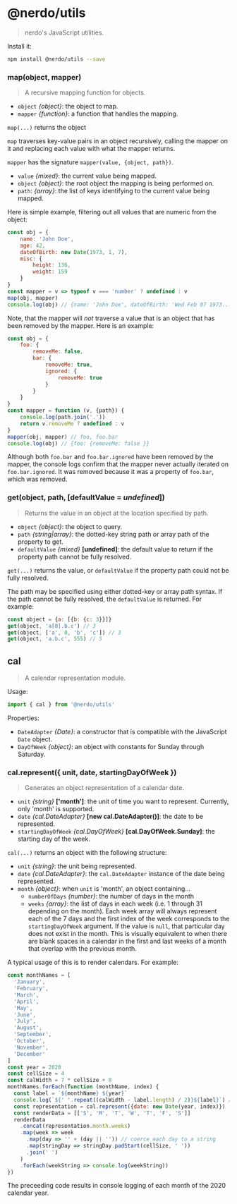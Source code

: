 # @nerdo/utils
> nerdo's JavaScript utilities.

Install it:

```bash
npm install @nerdo/utils --save
```

### map(object, mapper)
> A recursive mapping function for objects.

* `object` _{object}_: the object to map.
* `mapper` _{function}_: a function that handles the mapping.

`map(...)` returns the object

`map` traverses key-value pairs in an object recursively, calling the mapper on it and replacing each value with what the mapper returns.

`mapper` has the signature `mapper(value, {object, path})`.

* `value` _{mixed}_: the current value being mapped.
* `object` _{object}_: the root object the mapping is being performed on.
* `path`: _{array}_: the list of keys identifying to the current value being mapped.

Here is simple example, filtering out all values that are numeric from the object:

```js
const obj = {
    name: 'John Doe',
    age: 42,
    dateOfBirth: new Date(1973, 1, 7),
    misc: {
        height: 136,
        weight: 159
    }
}
const mapper = v => typeof v === 'number' ? undefined : v
map(obj, mapper)
console.log(obj) // {name: 'John Doe', dateOfBirth: 'Wed Feb 07 1973...', misc: {}}
```

Note, that the mapper will _not_ traverse a value that is an object that has been removed by the mapper. Here is an example:

```js
const obj = {
    foo: {
        removeMe: false,
        bar: {
            removeMe: true,
            ignored: {
                removeMe: true
            }
        }
    }
}
const mapper = function (v, {path}) {
    console.log(path.join('.'))
    return v.removeMe ? undefined : v
}
mapper(obj, mapper) // foo, foo.bar
console.log(obj) // {foo: {removeMe: false }}
```

Although both `foo.bar` and `foo.bar.ignored` have been removed by the mapper, the console logs confirm that the mapper never actually iterated on `foo.bar.ignored`. It was removed because it was a property of `foo.bar`, which was removed.

### get(object, path, [defaultValue = _undefined_])
> Returns the value in an object at the location specified by path.

* `object` _{object}_: the object to query.
* `path` _{string|array}_: the dotted-key string path or array path of the property to get.
* `defaultValue` _{mixed}_ **[undefined]**: the default value to return if the property path cannot be fully resolved.

`get(...)` returns the value, or `defaultValue` if the property path could not be fully resolved.

The path may be specified using either dotted-key or array path syntax. If the path cannot be fully resolved, the `defaultValue` is returned. For example:

```js
const object = {a: [{b: {c: 3}}]}
get(object, 'a[0].b.c') // 3
get(object, ['a', 0, 'b', 'c']) // 3
get(object, 'a.b.c', 555) // 5
```

## cal
> A calendar representation module.

Usage:

```js
import { cal } from '@nerdo/utils'
```

Properties:

* `DateAdapter` _{Date}_: a constructor that is compatible with the JavaScript `Date` object.
* `DayOfWeek` _{object}_: an object with constants for Sunday through Saturday.

### cal.represent({ unit, date, startingDayOfWeek })
> Generates an object representation of a calendar date.

* `unit` _{string}_ **['month']**: the unit of time you want to represent. Currently, only 'month' is supported.
* `date` _{cal.DateAdapter}_ **[new cal.DateAdapter()]**: the date to be represented.
* `startingDayOfWeek` _{cal.DayOfWeek}_ **[cal.DayOfWeek.Sunday]**: the starting day of the week.

`cal(...)` returns an object with the following structure:

* `unit` _{string}_: the unit being represented.
* `date` _{cal.DateAdapter}_: the `cal.DateAdapter` instance of the date being represented.
* `month` _{object}_: when `unit` is 'month', an object containing...
  * `numberOfDays` _{number}_: the number of days in the month
  * `weeks` _{array}_: the list of days in each week (i.e. 1 through 31 depending on the month). Each week array will always represent each of the 7 days and the first index of the week corresponds to the `startingDayOfWeek` argument. If the value is `null`, that particular day does not exist in the month. This is visually equivalent to when there are blank spaces in a calendar in the first and last weeks of a month that overlap with the previous month.

A typical usage of this is to render calendars. For example:

```js
const monthNames = [
  'January',
  'February',
  'March',
  'April',
  'May',
  'June',
  'July',
  'August',
  'September',
  'October',
  'November',
  'December'
]
const year = 2020
const cellSize = 4
const calWidth = 7 * cellSize + 8
monthNames.forEach(function (monthName, index) {
  const label = `${monthName} ${year}`
  console.log(`${' '.repeat((calWidth - label.length) / 2)}${label}`) // centers the label over the calendar
  const representation = cal.represent({date: new Date(year, index)})
  const renderData = [['S', 'M', 'T', 'W', 'T', 'F', 'S']]
  renderData
    .concat(representation.month.weeks)
    .map(week => week
      .map(day => '' + (day || '')) // coerce each day to a string
      .map(stringDay => stringDay.padStart(cellSize, ' '))
      .join(' ')
    )
    .forEach(weekString => console.log(weekString))
})
```

The preceeding code results in console logging of each month of the 2020 calendar year.
